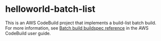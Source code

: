 # helloworld-batch-list

This is an AWS CodeBuild project that implements a build-list batch build. For more information, see [Batch build buildspec reference](https://docs.aws.amazon.com/codebuild/latest/userguide/batch-build-buildspec.html#build-spec.batch.build-list) in the AWS CodeBuild user guide.
